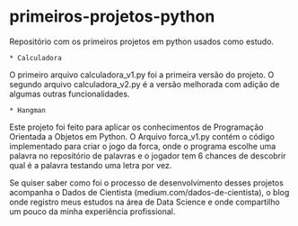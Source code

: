 # primeiros-projetos-python
Repositório com os primeiros projetos em python usados como estudo.

    * Calculadora
O primeiro arquivo calculadora_v1.py foi a primeira versão do projeto.
O segundo arquivo calculadora_v2.py é a versão melhorada com adição de algumas outras funcionalidades.

    * Hangman
Este projeto foi feito para aplicar os conhecimentos de Programação Orientada a Objetos em Python.
O Arquivo forca_v1.py contém o código implementado para criar o jogo da forca, onde o programa escolhe uma palavra no repositório de palavras e o jogador tem 6 chances de descobrir qual é a palavra testando uma letra por vez.

Se quiser saber como foi o processo de desenvolvimento desses projetos acompanha o Dados de Cientista (medium.com/dados-de-cientista), o blog onde registro meus estudos na área de Data Science e onde compartilho um pouco da minha experiência profissional.
